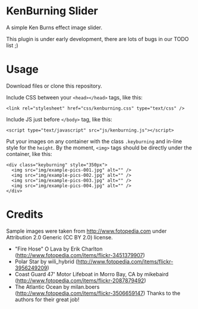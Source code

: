 KenBurning Slider
=================

A simple Ken Burns effect image slider.

This plugin is under early development, there are lots of bugs in our TODO list ;)

Usage
=====

Download files or clone this repository.

Include CSS between your `<head></head>` tags, like this:
```
<link rel="stylesheet" href="css/kenburning.css" type="text/css" />
```

Include JS just before `</body>` tag, like this:
```
<script type="text/javascript" src="js/kenburning.js"></script>
```

Put your images on any container with the class `.keyburning` and in-line style for the `height`. By the moment, `<img>` tags should be directly under the container, like this:
```
<div class="keyburning" style="350px">
  <img src="img/example-pics-001.jpg" alt="" />
  <img src="img/example-pics-002.jpg" alt="" />
  <img src="img/example-pics-003.jpg" alt="" />
  <img src="img/example-pics-004.jpg" alt="" />
</div>
```

Credits
=======

Sample images were taken from http://www.fotopedia.com under Attribution 2.0 Generic (CC BY 2.0) license.
* "Fire Hose" O Lava by Erik Charlton (http://www.fotopedia.com/items/flickr-3451379907)
* Polar Star by wili_hybrid (http://www.fotopedia.com/items/flickr-3956249209)
* Coast Guard 47' Motor Lifeboat in Morro Bay, CA by mikebaird (http://www.fotopedia.com/items/flickr-2087879492)
* The Atlantic Ocean by milan.boers (http://www.fotopedia.com/items/flickr-3506659147)
Thanks to the authors for their great job!
